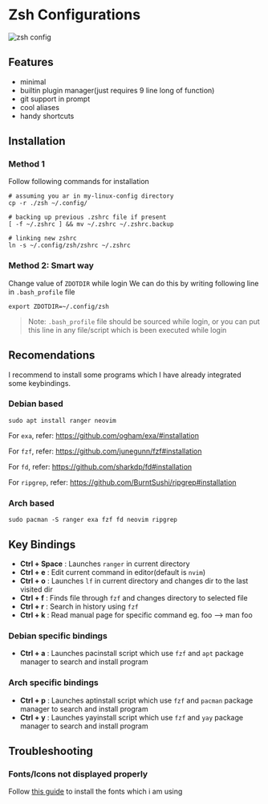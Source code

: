 # Zsh Configurations
![zsh config](https://github.com/rishav-singh-0/my-linux-config/blob/main/screenshots/zsh0.png?raw=true)

## Features
- minimal
- builtin plugin manager(just requires 9 line long of function)
- git support in prompt
- cool aliases
- handy shortcuts

## Installation

### Method 1

Follow following commands for installation
```
# assuming you ar in my-linux-config directory
cp -r ./zsh ~/.config/

# backing up previous .zshrc file if present
[ -f ~/.zshrc ] && mv ~/.zshrc ~/.zshrc.backup

# linking new zshrc
ln -s ~/.config/zsh/zshrc ~/.zshrc
```
### Method 2: Smart way
Change value of `ZDOTDIR` while login
We can do this by writing following line in `.bash_profile` file
```
export ZDOTDIR=~/.config/zsh
```
> Note: `.bash_profile` file should be sourced while login, or you can put this line in
> any file/script which is been executed while login

## Recomendations
I recommend to install some programs which I have already integrated some keybindings.

### Debian based
```
sudo apt install ranger neovim
```
For `exa`, refer: https://github.com/ogham/exa/#installation

For `fzf`, refer: https://github.com/junegunn/fzf#installation

For `fd`, refer: https://github.com/sharkdp/fd#installation

For `ripgrep`, refer: https://github.com/BurntSushi/ripgrep#installation

### Arch based
```
sudo pacman -S ranger exa fzf fd neovim ripgrep
```

## Key Bindings

- **Ctrl + Space** : Launches `ranger` in current directory
- **Ctrl + e** : Edit current command in editor(default is `nvim`)
- **Ctrl + o** : Launches `lf` in current directory and changes dir to the last visited dir
- **Ctrl + f** : Finds file through `fzf` and changes directory to selected file
- **Ctrl + r** : Search in history using `fzf`
- **Ctrl + k** : Read manual page for specific command eg. foo --> man foo

### Debian specific bindings

- **Ctrl + a** : Launches pacinstall script which use `fzf` and `apt` package manager to search and install program

### Arch specific bindings

- **Ctrl + p** : Launches aptinstall script which use `fzf` and `pacman` package manager to search and install program
- **Ctrl + y** : Launches yayinstall script which use `fzf` and `yay` package manager to search and install program

## Troubleshooting

### Fonts/Icons not displayed properly
Follow [this guide](../fonts/) to install the fonts which i am using
